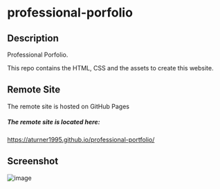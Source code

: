 # professional-porfolio

## Description

Professional Porfolio.

This repo contains the HTML, CSS and the assets to create this website.

## Remote Site

The remote site is hosted on GitHub Pages

##### The remote site is located here:
https://aturner1995.github.io/professional-portfolio/

## Screenshot
![image](https://user-images.githubusercontent.com/120421650/214348922-2997bbcd-eddb-437f-9ec8-50c7995446cb.png)

